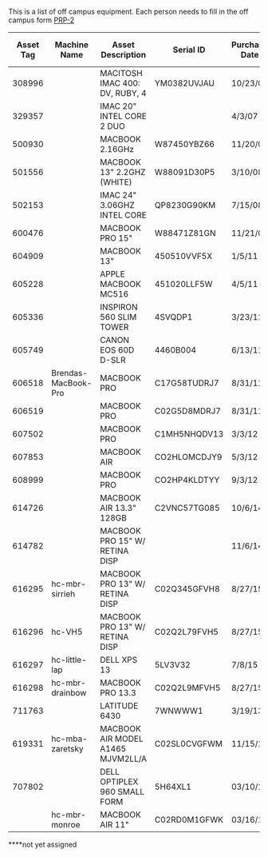 This is a list of off campus equipment.
Each person needs to fill in the off campus form [PRP-2](http://www.uh.edu/finance/Departments/Property%20Management/PRP-2.xls)


| Asset Tag | Machine Name      | Asset Description                 | Serial ID    | Purchase Date | Assignee               | Returned to Campus|
|-----------|-------------------|-----------------------------------|--------------|---------------|------------------------|--------------------|
| 308996    |                   | MACITOSH IMAC 400: DV, RUBY, 4    | YM0382UVJAU  | 10/23/00      | Zaretsky, Robert D     |                    |
| 329357    |                   | IMAC 20" INTEL CORE 2 DUO         |              | 4/3/07        | Monroe, William        |                    |
| 500930    |                   | MACBOOK 2.16GHz                   | W87450YBZ66  | 11/20/07      | Estess, Ted L          |                    |
| 501556    |                   | MACBOOK 13" 2.2GHZ (WHITE)        | W88091D30P5  | 3/10/08       | Newman, Anna P         |                    |
| 502153    |                   | IMAC 24" 3.06GHZ INTEL CORE       | QP8230G90KM  | 7/15/08       | Estess, Ted L          |                    |
| 600476    |                   | MACBOOK PRO 15"                   | W88471Z81GN  | 11/21/08      | Valier, Helen K        |                    |
| 604909    |                   | MACBOOK 13"                       | 450510VVF5X  | 1/5/11        | Armstrong, Richard H   |                    |
| 605228    |                   | APPLE MACBOOK MC516               | 451020LLF5W  | 4/5/11        | LeVeaux, Christine     |                    |
| 605336    |                   | INSPIRON 560 SLIM TOWER           | 4SVQDP1      | 3/23/11       | Bailey, Jeremy D       |                    |
| 605749    |                   | CANON EOS 60D D-SLR               | 4460B004     | 6/13/11       | Armstrong, Richard H   |                    |
| 606518    |Brendas-MacBook-Pro| MACBOOK PRO                       | C17G58TUDRJ7 | 8/31/11       | Rhoden, Brenda         |                    |
| 606519    |                   | MACBOOK PRO                       | C02G5D8MDRJ7 | 8/31/11       | Bhojani, Sarah         |                    |
| 607502    |                   | MACBOOK PRO                       | C1MH5NHQDV13 | 3/3/12        | Bailey, Jeremy D       |                    |
| 607853    |                   | MACBOOK AIR                       | CO2HLOMCDJY9 | 5/3/12        | Armstrong, Richard H   |                    |
| 608999    |                   | MACBOOK PRO                       | CO2HP4KLDTYY | 9/3/12        | Myrick, Keri D         |                    |
| 614726    |                   | MACBOOK AIR 13.3" 128GB           | C2VNC57TG085 | 10/6/14       | Nuila, Ricardo Ernesto |                    |
| 614782    |                   | MACBOOK PRO 15" W/ RETINA DISP    |              | 11/6/14       | Gish, Dustin           |                    |
| 616295    | hc-mbr-sirrieh    | MACBOOK PRO 13" W/ RETINA DISP    | C02Q345GFVH8 | 8/27/15       | Sirrieh, Rita Evelyn   |                    |
| 616296    | hc-VH5            | MACBOOK PRO 13" W/ RETINA DISP    | C02Q2L79FVH5 | 8/27/15       | Santee, Ornela****     |                    |
| 616297    | hc-little-lap     | DELL XPS 13                       | 5LV3V32      | 7/8/15        | Little, Andy           |                    |
| 616298    | hc-mbr-drainbow   | MACBOOK PRO 13.3                  | C02Q2L9MFVH5 | 8/27/15       | Rainbow, David         |                    |
| 711763    |                   | LATITUDE 6430                     | 7WNWWW1      | 3/19/13       | Spring, Sarah          |                    |
| 619331 | hc-mba-zaretsky   | MACBOOK AIR MODEL A1465 MJVM2LL/A | C02SL0CVGFWM | 11/15/16      | Zaretsky, Robert       | Hasn't left yet |
| 707802    |                   | DELL OPTIPLEX 960 SMALL FORM      | 5H64XL1      | 03/10/10      | Ramirez, Brenda        |                    |
|           | hc-mbr-monroe     | MACBOOK AIR 11"                   | C02RD0M1GFWK | 03/16/16      | Monroe, William        |                    |

****not yet assigned
